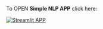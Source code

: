 To OPEN **Simple NLP APP** click here:

[![Streamlit APP](https://static.streamlit.io/badges/streamlit_badge_black_white.svg)](https://simplenlpapp-jh.streamlit.app/)
